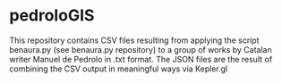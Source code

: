 # pedroloGIS
This repository contains CSV files resulting from applying the script benaura.py (see benaura.py repository) to a group of works by Catalan writer Manuel de Pedrolo in .txt format.
The JSON files are the result of combining the CSV output in meaningful ways via Kepler.gl

